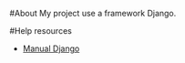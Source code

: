 #About
My project use a framework Django.

#Help resources
 - [Manual Django](https://pythonistaplanet.com/how-to-create-blog-using-django/)